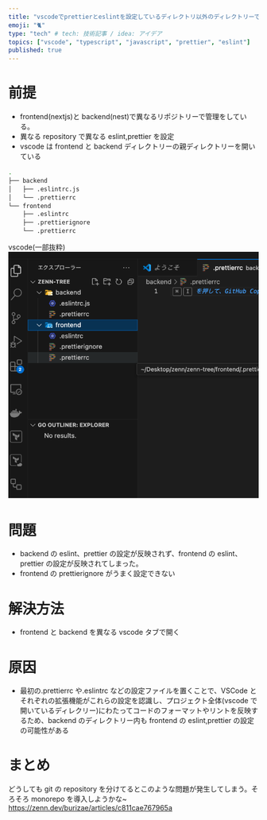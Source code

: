 ```yaml
---
title: "vscodeでprettierとeslintを設定しているディレクトリ以外のディレクトリーでも走ってしまう"
emoji: "🐈"
type: "tech" # tech: 技術記事 / idea: アイデア
topics: ["vscode", "typescript", "javascript", "prettier", "eslint"]
published: true
---
```


# 前提

- frontend(nextjs)と backend(nest)で異なるリポジトリーで管理をしている。
- 異なる repository で異なる eslint,prettier を設定
- vscode は frontend と backend ディレクトリーの親ディレクトリーを開いている

```bash
.
├── backend
│   ├── .eslintrc.js
│   └── .prettierrc
└── frontend
    ├── .eslintrc
    ├── .prettierignore
    └── .prettierrc
```

vscode(一部抜粋)
![vscode](/images/pretter-eslint-vscode-miss/vscode.png)

# 問題

- backend の eslint、prettier の設定が反映されず、frontend の eslint、prettier の設定が反映されてしまった。
- frontend の prettierignore がうまく設定できない

# 解決方法

- frontend と backend を異なる vscode タブで開く

# 原因

- 最初の.prettierrc や.eslintrc などの設定ファイルを置くことで、VSCode とそれぞれの拡張機能がこれらの設定を認識し、プロジェクト全体(vscode で開いているディレクリー)にわたってコードのフォーマットやリントを反映するため、backend のディレクトリー内も frontend の eslint,prettier の設定の可能性がある

# まとめ

どうしても git の repository を分けてるとこのような問題が発生してしまう。そろそろ monorepo を導入しようかな~
https://zenn.dev/burizae/articles/c811cae767965a
